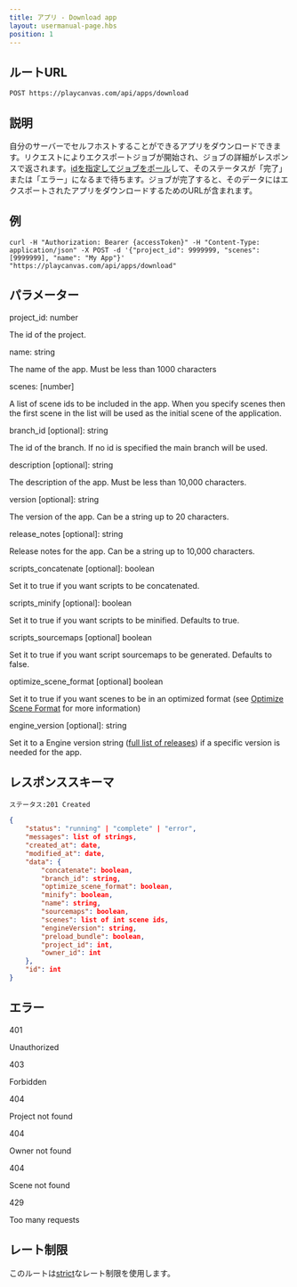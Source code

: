 ```yaml
---
title: アプリ - Download app
layout: usermanual-page.hbs
position: 1
---
```


## ルートURL

```none
POST https://playcanvas.com/api/apps/download
```

## 説明

自分のサーバーでセルフホストすることができるアプリをダウンロードできます。リクエストによりエクスポートジョブが開始され、ジョブの詳細がレスポンスで返されます。[idを指定してジョブをポール][2]して、そのステータスが「完了」または「エラー」になるまで待ちます。ジョブが完了すると、そのデータにはエクスポートされたアプリをダウンロードするためのURLが含まれます。

## 例

```none
curl -H "Authorization: Bearer {accessToken}" -H "Content-Type: application/json" -X POST -d '{"project_id": 9999999, "scenes": [9999999], "name": "My App"}' "https://playcanvas.com/api/apps/download"
```

## パラメーター

<div class="params">
<div class="parameter"><span class="param">project_id: number</span><p>The id of the project.</p></div>
<div class="parameter"><span class="param">name: string</span><p>The name of the app. Must be less than 1000 characters</p></div>
<div class="parameter"><span class="param">scenes: [number]</span><p>A list of scene ids to be included in the app. When you specify scenes then the first scene in the list will be used as the initial scene of the application.</p></div>
<div class="parameter"><span class="param">branch_id [optional]: string</span><p>The id of the branch. If no id is specified the main branch will be used.</p></div>
<div class="parameter"><span class="param">description [optional]: string</span><p>The description of the app. Must be less than 10,000 characters.</p></div>
<div class="parameter"><span class="param">version [optional]: string</span><p>The version of the app. Can be a string up to 20 characters.</p></div>
<div class="parameter"><span class="param">release_notes [optional]: string</span><p>Release notes for the app. Can be a string up to 10,000 characters.</p></div>
<div class="parameter"><span class="param">scripts_concatenate [optional]: boolean</span><p>Set it to true if you want scripts to be concatenated.</p></div>
<div class="parameter"><span class="param">scripts_minify [optional]: boolean</span><p>Set it to true if you want scripts to be minified. Defaults to true.</p></div>
<div class="parameter"><span class="param">scripts_sourcemaps [optional] boolean</span><p>Set it to true if you want script sourcemaps to be generated. Defaults to false.</p></div>
<div class="parameter"><span class="param">optimize_scene_format [optional] boolean</span><p>Set it to true if you want scenes to be in an optimized format (see <a href="/user-manual/optimization/optimizing-scene-format">Optimize Scene Format</a> for more information)</p></div>
<div class="parameter"><span class="param">engine_version [optional]: string</span><p>Set it to a Engine version string (<a href="https://github.com/playcanvas/engine/releases" target="_blank">full list of releases</a>) if a specific version is needed for the app.</p></div>
</div>

## レスポンススキーマ

```none
ステータス:201 Created
```

```json
{
    "status": "running" | "complete" | "error",
    "messages": list of strings,
    "created_at": date,
    "modified_at": date,
    "data": {
        "concatenate": boolean,
        "branch_id": string,
        "optimize_scene_format": boolean,
        "minify": boolean,
        "name": string,
        "sourcemaps": boolean,
        "scenes": list of int scene ids,
        "engineVersion": string,
        "preload_bundle": boolean,
        "project_id": int,
        "owner_id": int
    },
    "id": int
}
```

## エラー

<div class="params">
<div class="parameter"><span class="param">401</span><p>Unauthorized</p></div>
<div class="parameter"><span class="param">403</span><p>Forbidden</p></div>
<div class="parameter"><span class="param">404</span><p>Project not found</p></div>
<div class="parameter"><span class="param">404</span><p>Owner not found</p></div>
<div class="parameter"><span class="param">404</span><p>Scene not found</p></div>
<div class="parameter"><span class="param">429</span><p>Too many requests</p></div>
</div>

## レート制限

このルートは[strict][1]なレート制限を使用します。

[1]: /user-manual/api#rate-limiting
[2]: /user-manual/api/job-get
